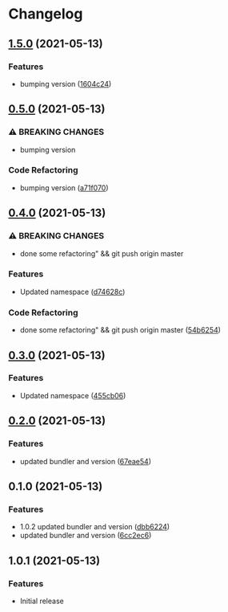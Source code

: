 # Changelog

## [1.5.0](https://www.github.com/gonace/Obscured.Heartbeat/compare/v1.4.1...v1.5.0) (2021-05-13)


### Features

* bumping version ([1604c24](https://www.github.com/gonace/Obscured.Heartbeat/commit/1604c24f31afa004a880e90fefcaf79dc2584e4f))

## [0.5.0](https://www.github.com/gonace/Obscured.Heartbeat/compare/v0.4.0...v0.5.0) (2021-05-13)


### ⚠ BREAKING CHANGES

* bumping version

### Code Refactoring

* bumping version ([a71f070](https://www.github.com/gonace/Obscured.Heartbeat/commit/a71f0706c4c2d13ad0c09ec368ece6a8c351c49a))

## [0.4.0](https://www.github.com/gonace/Obscured.Heartbeat/compare/v0.3.0...v0.4.0) (2021-05-13)


### ⚠ BREAKING CHANGES

* done some refactoring" && git push origin master

### Features

* Updated namespace ([d74628c](https://www.github.com/gonace/Obscured.Heartbeat/commit/d74628c1a108c817475e4a4dd7a040d2d4219019))


### Code Refactoring

* done some refactoring" && git push origin master ([54b6254](https://www.github.com/gonace/Obscured.Heartbeat/commit/54b62549c3cb99af1dd68c3a85c5463202be6138))

## [0.3.0](https://www.github.com/gonace/Obscured.Heartbeat/compare/v0.2.0...v0.3.0) (2021-05-13)


### Features

* Updated namespace ([455cb06](https://www.github.com/gonace/Obscured.Heartbeat/commit/455cb06442a93a1807706fa52f099bab459cbaf5))

## [0.2.0](https://www.github.com/gonace/Obscured.Heartbeat/compare/v0.1.0...v0.2.0) (2021-05-13)


### Features

* updated bundler and version ([67eae54](https://www.github.com/gonace/Obscured.Heartbeat/commit/67eae548c9c58a80fa433befc00f82e2cf8bcbbf))

## 0.1.0 (2021-05-13)


### Features

* 1.0.2 updated bundler and version ([dbb6224](https://www.github.com/gonace/Obscured.Heartbeat/commit/dbb6224c031164a1e52cc89e1a0902d21db3b2b1))
* updated bundler and version ([6cc2ec6](https://www.github.com/gonace/Obscured.Heartbeat/commit/6cc2ec69e7c6bc4f18da1142b6303d631e690239))

## 1.0.1 (2021-05-13)


### Features

* Initial release
